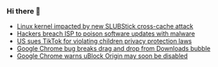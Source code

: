### Hi there 👋

<!--START_SECTION:feed-->
* [Linux kernel impacted by new SLUBStick cross-cache attack](https://www.bleepingcomputer.com/news/security/linux-kernel-impacted-by-new-slubstick-cross-cache-attack/)
* [Hackers breach ISP to poison software updates with malware](https://www.bleepingcomputer.com/news/security/hackers-breach-isp-to-poison-software-updates-with-malware/)
* [US sues TikTok for violating children privacy protection laws](https://www.bleepingcomputer.com/news/security/us-sues-tiktok-for-violating-children-privacy-protection-laws/)
* [Google Chrome bug breaks drag and drop from Downloads bubble](https://www.bleepingcomputer.com/news/google/google-chrome-bug-breaks-drag-and-drop-from-downloads-bubble/)
* [Google Chrome warns uBlock Origin may soon be disabled](https://www.bleepingcomputer.com/news/google/google-chrome-warns-ublock-origin-may-soon-be-disabled/)
<!--END_SECTION:feed-->

<!--
**frankenk/frankenk** is a ✨ _special_ ✨ repository because its `README.md` (this file) appears on your GitHub profile.

Here are some ideas to get you started:

- 🔭 I’m currently working on ...
- 🌱 I’m currently learning ...
- 👯 I’m looking to collaborate on ...
- 🤔 I’m looking for help with ...
- 💬 Ask me about ...
- 📫 How to reach me: ...
- 😄 Pronouns: ...
- ⚡ Fun fact: ...
-->



